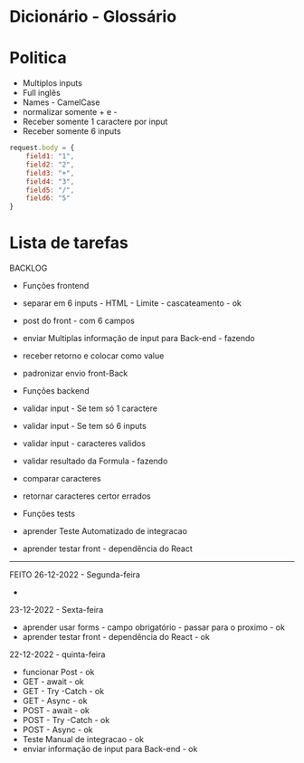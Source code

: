 # Dicionário - Glossário


# Politica

- Multiplos inputs
- Full inglês
- Names - CamelCase
- normalizar somente + e -
- Receber somente 1 caractere por input
- Receber somente 6 inputs

```js
request.body = {
	field1: "1",
	field2: "2",
	field3: "+",
	field4: "3",
	field5: "/",
	field6: "5"
}
```
# Lista de tarefas
BACKLOG

- Funções frontend
- separar em 6 inputs - HTML - Limite - cascateamento - ok
- post do front - com 6 campos
- enviar Multiplas informação de input para Back-end - fazendo
- receber retorno e colocar como value
- padronizar envio front-Back


- Funções backend
- validar input - Se tem só 1 caractere
- validar input - Se tem só 6 inputs
- validar input - caracteres validos
- validar resultado da Formula - fazendo

- comparar caracteres
- retornar caracteres certor errados 


- Funções tests
- aprender Teste Automatizado de integracao
- aprender testar front - dependência do React


---------------------------------------
FEITO
26-12-2022 - Segunda-feira

- 

23-12-2022 - Sexta-feira

- aprender usar forms - campo obrigatório - passar para o proximo - ok
- aprender testar front - dependência do React - ok

22-12-2022 - quinta-feira
 - funcionar Post - ok
 - GET - await - ok
 - GET - Try -Catch - ok
 - GET - Async - ok
 - POST - await - ok
 - POST - Try -Catch - ok
 - POST - Async - ok
 - Teste Manual de integracao - ok
 - enviar informação de input para Back-end - ok


